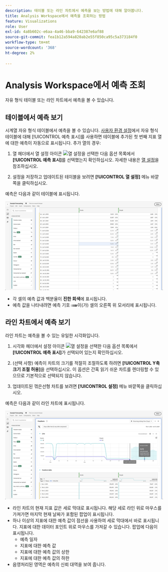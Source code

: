 ```yaml
---
description: 테이블 또는 라인 차트에서 예측을 보는 방법에 대해 알아봅니다.
title: Analysis Workspace에서 예측을 조회하는 방법
feature: Visualizations
role: User
exl-id: 4a8b602c-e6aa-4a46-bba9-642387e6af88
source-git-commit: fea1b12a594a820ab2e55f850ca95c5a373184f0
workflow-type: tm+mt
source-wordcount: '368'
ht-degree: 2%

---
```


# Analysis Workspace에서 예측 조회

자유 형식 테이블 또는 라인 차트에서 예측을 볼 수 있습니다.

## 테이블에서 예측 보기

시계열 자유 형식 테이블에서 예측을 볼 수 있습니다. [사용자 환경 설정](../user-preferences.md)에서 자유 형식 테이블에 대해 [!UICONTROL 예측 표시]를 사용하면 테이블에 추가된 첫 번째 지표 열에 대한 예측이 자동으로 표시됩니다. 추가 열의 경우:

1. 열 헤더에서 열 설정 아이콘 ![열 설정](https://spectrum.adobe.com/static/icons/workflow_18/Smock_Settings_18_N.svg)을 선택한 다음 옵션 목록에서 **[!UICONTROL 예측 표시]**&#x200B;를 선택했는지 확인하십시오. 자세한 내용은 [열 설정](../visualizations/freeform-table/column-row-settings/column-settings.md)을 참조하십시오.

1. 설정을 저장하고 업데이트된 테이블을 보려면 **[!UICONTROL 열 설정]** 메뉴 바깥쪽을 클릭하십시오.

예측은 다음과 같이 테이블에 표시됩니다.

![테이블에 예측 표시](assets/show-forecast-table.png)

* 각 셀의 예측 값과 백분율이 **진한 회색**&#x200B;에 표시됩니다.
* 예측 값을 나타내려면 예측 기호 <img src="./assets/forecast.svg" alt="예측 기호" width="20" />이(가) 셀의 오른쪽 위 모서리에 표시됩니다.


## 라인 차트에서 예측 보기

라인 차트는 예측을 볼 수 있는 유일한 시각화입니다.

1. 시각화 헤더에서 설정 아이콘 ![열 설정](https://spectrum.adobe.com/static/icons/workflow_18/Smock_Settings_18_N.svg)을 선택한 다음 옵션 목록에서 **[!UICONTROL 예측 표시]**&#x200B;가 선택되어 있는지 확인하십시오.

1. (선택 사항) 예측이 차트의 크기를 적절히 조절하도록 하려면 **[!UICONTROL Y축 크기 조절 허용]**&#x200B;을 선택하십시오. 이 옵션은 간혹 읽기 쉬운 차트를 렌더링할 수 있으므로 기본적으로 선택되지 않습니다.

1. 업데이트된 꺾은선형 차트를 보려면 **[!UICONTROL 설정]** 메뉴 바깥쪽을 클릭하십시오.

예측은 다음과 같이 라인 차트에 표시됩니다.

![꺾은선형 차트에 예측 표시](assets/show-forecast-linechart.png)

* 라인 차트의 현재 지표 값은 세로 막대로 표시됩니다. 해당 세로 라인 위로 마우스를 가져가면 마지막 현재 날짜가 포함된 팝업이 표시됩니다.
* 하나 이상의 지표에 대한 예측 값이 점선을 사용하여 세로 막대에서 바로 표시됩니다. 지표에 대한 데이터 포인트 위로 마우스를 가져갈 수 있습니다. 팝업에 다음이 표시됩니다.
   * 예측 일자
   * 지표에 대한 예측 값
   * 지표에 대한 예측 값의 상한
   * 지표에 대한 예측 값의 하한
* 음영처리된 영역은 예측의 신뢰 대역을 보여 줍니다.
